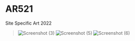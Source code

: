 # AR521
Site Specific Art 2022
>![Screenshot (3)](https://user-images.githubusercontent.com/55928366/166322717-45195187-6b75-40e3-babe-65bbe593ddae.png)
>![Screenshot (5)](https://user-images.githubusercontent.com/55928366/166323344-c090c333-164c-4cc4-9bdf-f8eaca29b684.png)
>![Screenshot (6)](https://user-images.githubusercontent.com/55928366/166323708-7784b887-afcb-410f-9456-60f281128177.png)
